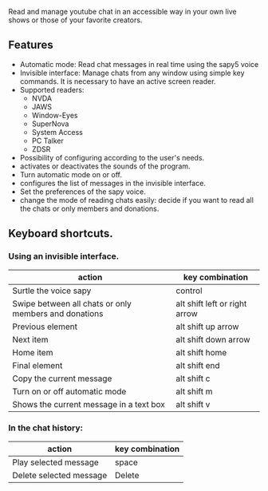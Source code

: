 Read and manage youtube chat in an accessible way in your own live shows or those of your favorite creators.
## Features

- Automatic mode: Read chat messages in real time using the sapy5 voice
- Invisible interface: Manage chats from any window using simple key commands. It is necessary to have an active screen reader.
- Supported readers:
  - NVDA
  - JAWS
  - Window-Eyes
  - SuperNova
  - System Access
  - PC Talker
  - ZDSR
- Possibility of configuring according to the user's needs.
- activates or deactivates the sounds of the program.
- Turn automatic mode on or off.
- configures the list of messages in the invisible interface.
- Set the preferences of the sapy voice.
- change the mode of reading chats easily: decide if you want to read all the chats or only members and donations.
## Keyboard shortcuts.
### Using an invisible interface.
|action |key combination |
| ------------------------- | ------------- |
|Surtle the voice sapy |control |
|Swipe between all chats or only members and donations | alt shift left or right arrow |
|Previous element | alt shift up arrow |
|Next item | alt shift down arrow |
|Home item | alt shift home |
|Final element | alt shift end |
|Copy the current message | alt shift c |
|Turn on or off automatic mode | alt shift m |
|Shows the current message in a text box |alt shift v |

### In the chat history:
|action |key combination |
| ------------------------- | ------------- |
|Play selected message |space
| Delete selected message      | Delete |
